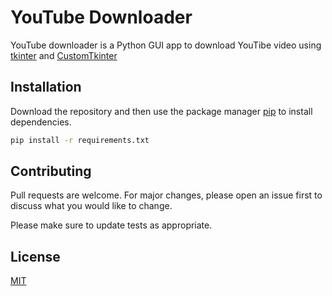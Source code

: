 # YouTube Downloader

YouTube downloader is a Python GUI app to download YouTibe video using [tkinter](https://docs.python.org/3/library/tkinter.html) and [CustomTkinter](https://github.com/TomSchimansky/CustomTkinter)

## Installation

Download the repository and then use the package manager [pip](https://pip.pypa.io/en/stable/) to install dependencies.

```bash
pip install -r requirements.txt
```

## Contributing

Pull requests are welcome. For major changes, please open an issue first
to discuss what you would like to change.

Please make sure to update tests as appropriate.

## License

[MIT](https://choosealicense.com/licenses/mit/)